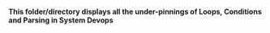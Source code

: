 **This folder/directory displays all the under-pinnings of Loops, Conditions and Parsing in System Devops**